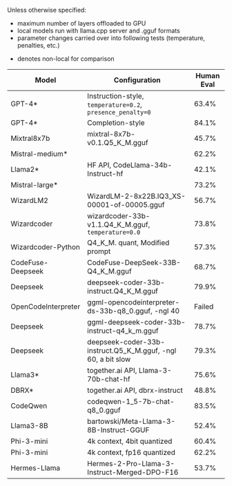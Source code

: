 Unless otherwise specified:
- maximum number of layers offloaded to GPU
- local models run with llama.cpp server and .gguf formats
- parameter changes carried over into following tests (temperature, penalties, etc.)
* denotes non-local for comparison

| Model               | Configuration                                                  | Human Eval |
|---------------------|----------------------------------------------------------------|------------|
| GPT-4*              | Instruction-style, `temperature=0.2`, `presence_penalty=0`     |     63.4%  |
| GPT-4*              | Completion-style                                               |     84.1%  |
| Mixtral8x7b         | mixtral-8x7b-v0.1.Q5_K_M.gguf                                  |     45.7%  |
| Mistral-medium*     |                                                                |     62.2%  |
| Llama2*             | HF API, CodeLlama-34b-Instruct-hf                              |     42.1%  |
| Mistral-large*      |                                                                |     73.2%  |
| WizardLM2           | WizardLM-2-8x22B.IQ3_XS-00001-of-00005.gguf                    |     56.7%  |
| Wizardcoder         | wizardcoder-33b-v1.1.Q4_K_M.gguf, `temperature=0.0`            |     73.8%  |
| Wizardcoder-Python  | Q4_K_M. quant, Modified prompt                                 |     57.3%  |
| CodeFuse-Deepseek   | CodeFuse-DeepSeek-33B-Q4_K_M.gguf                              |     68.7%  |
| Deepseek            | deepseek-coder-33b-instruct.Q4_K_M.gguf                        |     79.9%  |
| OpenCodeInterpreter | ggml-opencodeinterpreter-ds-33b-q8_0.gguf, -ngl 40             |    Failed  |
| Deepseek            | ggml-deepseek-coder-33b-instruct-q4_k_m.gguf                   |     78.7%  |
| Deepseek            | deepseek-coder-33b-instruct.Q5_K_M.gguf, -ngl 60, a bit slow   |     79.3%  |
| Llama3*             | together.ai API, Llama-3-70b-chat-hf                           |     75.6%  |
| DBRX*               | together.ai API, dbrx-instruct                                 |     48.8%  |
| CodeQwen            | codeqwen-1_5-7b-chat-q8_0.gguf                                 |     83.5%  |
| Llama3-8B           | bartowski/Meta-Llama-3-8B-Instruct-GGUF                        |     52.4%  |
| Phi-3-mini          | 4k context, 4bit quantized                                     |     60.4%  |
| Phi-3-mini          | 4k context, fp16 quantized                                     |     62.2%  |
| Hermes-Llama        | Hermes-2-Pro-Llama-3-Instruct-Merged-DPO-F16                   |     53.7%  |
